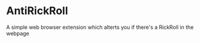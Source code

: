 # AntiRickRoll
A simple web browser extension which alterts you if there's a RickRoll in the webpage 
